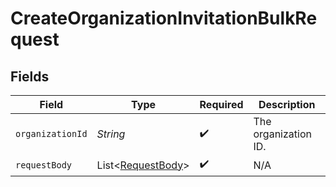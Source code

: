 # CreateOrganizationInvitationBulkRequest


## Fields

| Field                                                       | Type                                                        | Required                                                    | Description                                                 |
| ----------------------------------------------------------- | ----------------------------------------------------------- | ----------------------------------------------------------- | ----------------------------------------------------------- |
| `organizationId`                                            | *String*                                                    | :heavy_check_mark:                                          | The organization ID.                                        |
| `requestBody`                                               | List<[RequestBody](../../models/operations/RequestBody.md)> | :heavy_check_mark:                                          | N/A                                                         |